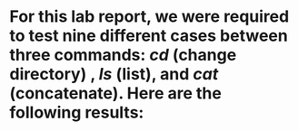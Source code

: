 # For this lab report, we were required to test nine different cases between three commands: *cd* (change directory) , *ls* (list), and *cat* (concatenate). Here are the following results:
